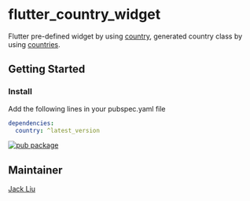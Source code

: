 # flutter_country_widget

Flutter pre-defined widget by using [country](https://github.com/aaassseee/country/tree/master/country), generated country class by using [countries](https://github.com/countries/countries).

## Getting Started

### Install

Add the following lines in your pubspec.yaml file

```yaml
dependencies:
  country: ^latest_version
```

[![pub package](https://img.shields.io/pub/v/flutter_country_utility.svg)](https://pub.dartlang.org/packages/flutter_country_utility)

## Maintainer

[Jack Liu](https://github.com/aaassseee)